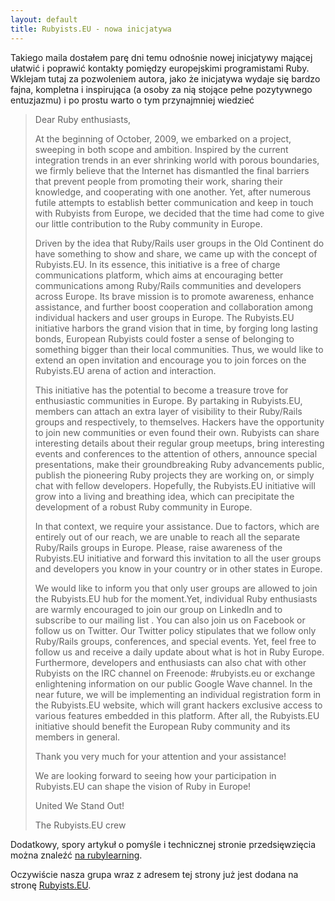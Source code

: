 ```yaml
--- 
layout: default
title: Rubyists.EU - nowa inicjatywa
---
```

Takiego maila dostałem parę dni temu odnośnie nowej inicjatywy mającej ułatwić i poprawić kontakty pomiędzy europejskimi programistami Ruby. Wklejam tutaj za pozwoleniem autora, jako że inicjatywa wydaje się bardzo fajna, kompletna i inspirująca (a osoby za nią stojące pełne pozytywnego entuzjazmu) i po prostu warto o tym przynajmniej wiedzieć


> Dear Ruby enthusiasts, 
> 
> At the beginning of October, 2009, we embarked on a project, sweeping in both scope and ambition. Inspired by the current integration trends in an ever shrinking world with porous boundaries, we firmly believe that the Internet has dismantled the final barriers that prevent people from promoting their work, sharing their knowledge, and cooperating with one another. Yet, after numerous futile attempts to establish better communication and keep in touch with Rubyists from Europe, we decided that the time had come to give our little contribution to the Ruby community in Europe. 
> 
> Driven by the idea that Ruby/Rails user groups in the Old Continent do have something to show and share, we came up with the concept of Rubyists.EU. In its essence, this initiative is a free of charge communications platform, which aims at encouraging better communications among Ruby/Rails communities and developers across Europe. Its brave mission is to promote awareness, enhance assistance, and further boost cooperation and collaboration among individual hackers and user groups in Europe. The Rubyists.EU initiative harbors the grand vision that in time, by forging long lasting bonds, European Rubyists could foster a sense of belonging to something bigger than their local communities. Thus, we would like to extend an open invitation and encourage you to join forces on the Rubyists.EU  arena of action and interaction.
> 
> This initiative has the potential to become a treasure trove for enthusiastic communities in Europe. By partaking in Rubyists.EU, members can attach an extra layer of visibility to their Ruby/Rails groups and respectively, to themselves. Hackers have the opportunity to join new communities or even found their own. Rubyists can share interesting details about their regular group meetups, bring interesting events and conferences to the attention of others, announce special presentations, make their groundbreaking Ruby advancements public, publish the pioneering Ruby projects they are working on, or simply chat with fellow developers. Hopefully, the Rubyists.EU  initiative will grow into a living and breathing idea, which can precipitate the development of a robust Ruby community in Europe.
> 
> In that context, we require your assistance. Due to factors, which are entirely out of our reach, we are unable to reach all the separate Ruby/Rails groups in Europe. Please, raise awareness of the Rubyists.EU initiative and forward this invitation to all the user groups and developers you know in your country or in other states in Europe.
> 
> We would like to inform you that only user groups are allowed to join the Rubyists.EU hub for the moment.Yet, individual Ruby enthusiasts are warmly encouraged to join our group on LinkedIn and to subscribe to our mailing list . You can also join us on Facebook or follow us on Twitter. Our Twitter policy stipulates that we follow only Ruby/Rails groups, conferences, and special events. Yet, feel free to follow us and receive a daily update about what is hot in Ruby Europe. Furthermore, developers and enthusiasts can also chat with other Rubyists on the IRC channel on Freenode: #rubyists.eu or exchange enlightening information on our public Google Wave channel. In the near future, we will be implementing an individual registration form in the Rubyists.EU website, which will grant hackers  exclusive access to various features embedded in this platform. After all, the Rubyists.EU initiative should benefit the European Ruby community and its members in general. 
> 
> Thank you very much for your attention and your assistance!
> 
> We are looking forward to seeing how your participation in Rubyists.EU can shape the vision of Ruby in Europe!
> 
> United We Stand Out! 
> 
> The Rubyists.EU crew
> 

Dodatkowy, spory artykuł o pomyśle i technicznej stronie przedsięwzięcia można znaleźć [na rubylearning](http://rubylearning.com/blog/2009/11/06/rubyists-eu-stairway-to-the-european-ruby-community-integration/).

Oczywiście nasza grupa wraz z adresem tej strony już jest dodana na stronę [Rubyists.EU](http://rubyists.eu/).

